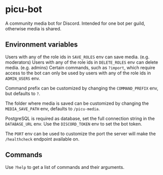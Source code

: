 # picu-bot

A community media bot for Discord.
Intended for one bot per guild, otherwise media is shared.

## Environment variables

Users with any of the role ids in `SAVE_ROLES` env can save media. (e.g. moderators)
Users with any of the role ids in `DELETE_ROLES` env can delete media. (e.g. admins)
Certain commands, such as `?import`, which require access to the bot can only be used by users with any of the role ids in `ADMIN_USERS` env.

Command prefix can be customized by changing the `COMMAND_PREFIX` env, but defaults to `?`.

The folder where media is saved can be customized by changing the `MEDIA_SAVE_PATH` env, defaults to `/picu-media`.

PostgreSQL is required as database, set the full connection string in the `DATABASE_URL` env.
Use the `DISCORD_TOKEN` env to set the bot token.

The `PORT` env can be used to customize the port the server will make the `/healthcheck` endpoint available on.

## Commands

Use `?help` to get a list of commands and their arguments.
